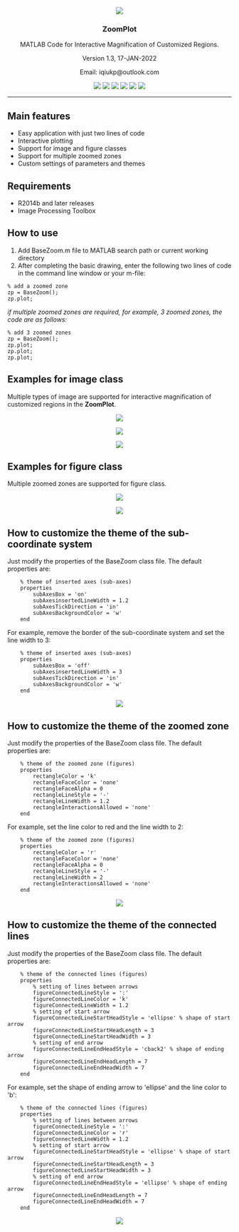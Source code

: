 <p align="center">
  <img src="http://github-files-qiu.oss-cn-beijing.aliyuncs.com/ZoomPlot-MATLAB/figure-1.gif">
</p>

<h3 align="center">ZoomPlot</h3>

<p align="center">MATLAB Code for Interactive Magnification of Customized Regions.</p>
<p align="center">Version 1.3, 17-JAN-2022</p>
<p align="center">Email: iqiukp@outlook.com</p>

<div align=center>

<img src="https://img.shields.io/github/v/release/iqiukp/ZoomPlot?label=version" />
<img src="https://img.shields.io/github/repo-size/iqiukp/ZoomPlot" />
<img src="https://img.shields.io/github/languages/code-size/iqiukp/ZoomPlot" />
<img src="https://img.shields.io/github/languages/top/iqiukp/ZoomPlot" />
<img src="https://img.shields.io/github/stars/iqiukp/ZoomPlot" />
<img src="https://img.shields.io/github/forks/iqiukp/ZoomPlot" />
</div>

<hr />

## Main features

- Easy application with just two lines of code
- Interactive plotting
- Support for image and figure classes
- Support for multiple zoomed zones
- Custom settings of parameters and themes 

## Requirements

- R2014b and later releases
- Image Processing Toolbox

## How to use

1. Add BaseZoom.m file to MATLAB search path or current working directory
2. After completing the basic drawing, enter the following two lines of code in the command line window or your m-file: 
```
% add a zoomed zone
zp = BaseZoom();
zp.plot;
```

*if multiple zoomed zones are required, for example, 3 zoomed zones, the code are as follows:*
```
% add 3 zoomed zones
zp = BaseZoom();
zp.plot;
zp.plot;
zp.plot;
```

## Examples for image class

Multiple types of image are supported for interactive magnification of customized regions in the **ZoomPlot**.
<p align="center">
  <img src="http://github-files-qiu.oss-cn-beijing.aliyuncs.com/ZoomPlot-MATLAB/image-2.gif">
</p>
<p align="center">
  <img src="http://github-files-qiu.oss-cn-beijing.aliyuncs.com/ZoomPlot-MATLAB/image-1.gif">
</p>
<p align="center">
  <img src="http://github-files-qiu.oss-cn-beijing.aliyuncs.com/ZoomPlot-MATLAB/image-3.gif">
</p>


## Examples for figure class

Multiple zoomed zones are supported for figure class.
<p align="center">
  <img src="http://github-files-qiu.oss-cn-beijing.aliyuncs.com/ZoomPlot-MATLAB/figure-4.gif">
</p>
<p align="center">
  <img src="http://github-files-qiu.oss-cn-beijing.aliyuncs.com/ZoomPlot-MATLAB/figure-2_1.gif">
</p>

## How to customize the theme of the sub-coordinate system

Just modify the properties of the BaseZoom class file. The default properties are: 
```
    % theme of inserted axes (sub-axes)
    properties
        subAxesBox = 'on'
        subAxesinsertedLineWidth = 1.2
        subAxesTickDirection = 'in'
        subAxesBackgroundColor = 'w'
    end
```
For example, remove the border of the sub-coordinate system and set the line width to 3: 
```
    % theme of inserted axes (sub-axes)
    properties
        subAxesBox = 'off'
        subAxesinsertedLineWidth = 3
        subAxesTickDirection = 'in'
        subAxesBackgroundColor = 'w'
    end
```
<p align="center">
  <img src="http://github-files-qiu.oss-cn-beijing.aliyuncs.com/ZoomPlot-MATLAB/change_1.png">
</p>

## How to customize the theme of the zoomed zone

Just modify the properties of the BaseZoom class file. The default properties are: 
```
    % theme of the zoomed zone (figures)
    properties
        rectangleColor = 'k'
        rectangleFaceColor = 'none'
        rectangleFaceAlpha = 0
        rectangleLineStyle = '-'
        rectangleLineWidth = 1.2
        rectangleInteractionsAllowed = 'none'
    end
```
For example, set the line color to red and the line width to 2: 
```
    % theme of the zoomed zone (figures)
    properties
        rectangleColor = 'r'
        rectangleFaceColor = 'none'
        rectangleFaceAlpha = 0
        rectangleLineStyle = '-'
        rectangleLineWidth = 2
        rectangleInteractionsAllowed = 'none'
    end
```

<p align="center">
  <img src="http://github-files-qiu.oss-cn-beijing.aliyuncs.com/ZoomPlot-MATLAB/change_2.png">
</p>

## How to customize the theme of the connected lines

Just modify the properties of the BaseZoom class file. The default properties are: 
```
    % theme of the connected lines (figures)
    properties
        % setting of lines between arrows
        figureConnectedLineStyle = ':'
        figureConnectedLineColor = 'k'
        figureConnectedLineWidth = 1.2
        % setting of start arrow
        figureConnectedLineStartHeadStyle = 'ellipse' % shape of start arrow
        figureConnectedLineStartHeadLength = 3
        figureConnectedLineStartHeadWidth = 3
        % setting of end arrow
        figureConnectedLineEndHeadStyle = 'cback2' % shape of ending arrow
        figureConnectedLineEndHeadLength = 7
        figureConnectedLineEndHeadWidth = 7
    end
```
For example, set the shape of ending arrow to 'ellipse' and the line color to 'b':

```
    % theme of the connected lines (figures)
    properties
        % setting of lines between arrows
        figureConnectedLineStyle = ':'
        figureConnectedLineColor = 'r'
        figureConnectedLineWidth = 1.2
        % setting of start arrow
        figureConnectedLineStartHeadStyle = 'ellipse' % shape of start arrow
        figureConnectedLineStartHeadLength = 3
        figureConnectedLineStartHeadWidth = 3
        % setting of end arrow
        figureConnectedLineEndHeadStyle = 'ellipse' % shape of ending arrow
        figureConnectedLineEndHeadLength = 7
        figureConnectedLineEndHeadWidth = 7
    end
```
<p align="center">
  <img src="http://github-files-qiu.oss-cn-beijing.aliyuncs.com/ZoomPlot-MATLAB/change_3.png">
</p>
